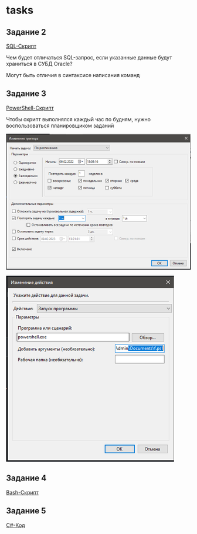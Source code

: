 # tasks
## Задание 2
[SQL-Скрипт](https://github.com/mamkad/tasks/blob/main/task2.sql)

Чем будет отличаться SQL-запрос, если указанные данные будут храниться в СУБД Oracle?

Могут быть отличия в синтаксисе написания команд

## Задание 3
[PowerShell-Скрипт](https://github.com/mamkad/tasks/blob/main/task3.ps1)

Чтобы скрипт выполнялся каждый час по будням, нужно воспользоваться планировщиком заданий

![Image alt](https://github.com/mamkad/tasks/blob/main/img/2.PNG)

![Image alt](https://github.com/mamkad/tasks/blob/main/img/3.PNG)

## Задание 4
[Bash-Скрипт](https://github.com/mamkad/tasks/blob/main/task4.sh)

## Задание 5
[С#-Код](https://github.com/mamkad/tasks/blob/main/task5.cs)
